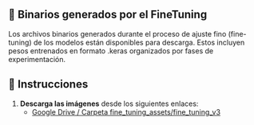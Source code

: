 ## 📁 Binarios generados por el FineTuning

Los archivos binarios generados durante el proceso de ajuste fino (fine-tuning) de los modelos están disponibles para descarga. Estos incluyen pesos entrenados en formato .keras organizados por fases de experimentación.

## 🚀 Instrucciones
1. **Descarga las imágenes** desde los siguientes enlaces:
   - [Google Drive / Carpeta fine_tuning_assets/fine_tuning_v3](https://drive.google.com/drive/folders/1xFEyKeUbPTy5jO6--1wwldmsfyKdIEpF?usp=drive_link)  